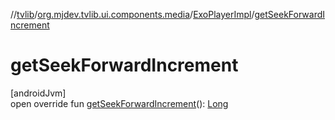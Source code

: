 //[tvlib](../../../index.md)/[org.mjdev.tvlib.ui.components.media](../index.md)/[ExoPlayerImpl](index.md)/[getSeekForwardIncrement](get-seek-forward-increment.md)

# getSeekForwardIncrement

[androidJvm]\
open override fun [getSeekForwardIncrement](get-seek-forward-increment.md)(): [Long](https://kotlinlang.org/api/latest/jvm/stdlib/kotlin/-long/index.html)
